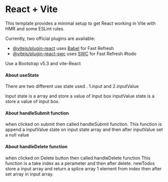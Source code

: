 # React + Vite

This template provides a minimal setup to get React working in Vite with HMR and some ESLint rules.

Currently, two official plugins are available:

- [@vitejs/plugin-react](https://github.com/vitejs/vite-plugin-react/blob/main/packages/plugin-react/README.md) uses [Babel](https://babeljs.io/) for Fast Refresh
- [@vitejs/plugin-react-swc](https://github.com/vitejs/vite-plugin-react-swc) uses [SWC](https://swc.rs/) for Fast Refresh
#todo

Use a Bootstrap v5.3 and vite-React

#### About useState
There are two different use state used .
1.input and
2.inputValue

Input state is a array and store a value of Input box
inputValue state is a store a value of input box.  

#### About handleSubmit function
when clicked on submit then called handleSubmit function. 
This function is append a inputValue state on input state array and then after inputValue set a null value

#### About handleDelete function
when clicked on Delete button then called handleDelete function
This function is a take index as a perameter and then after delete.
newTodos store a input array and return a splice array 1 element from index then after set array in input array.

